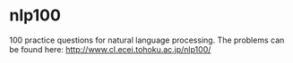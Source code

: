 # nlp100

100 practice questions for natural language processing.
The problems can be found here:
http://www.cl.ecei.tohoku.ac.jp/nlp100/
